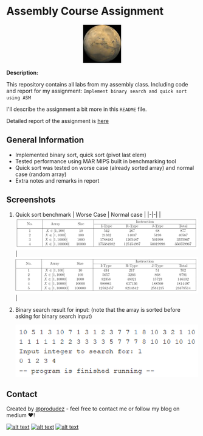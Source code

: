<!-- icons  -->
[1.1]: https://img.shields.io/badge/GitHub-100000?style=for-the-badge&logo=github&logoColor=white
[2.1]: https://img.shields.io/badge/LinkedIn-0077B5?style=for-the-badge&logo=linkedin&logoColor=white
[3.1]: https://img.shields.io/badge/Medium-12100E?style=for-the-badge&logo=medium&logoColor=white
[4.1]: https://img.shields.io/badge/Twitter-1DA1F2?style=for-the-badge&logo=twitter&logoColor=white

<!-- links to your social media accounts -->
[1]: https://github.com/produdez
[2]: https://www.linkedin.com/in/produdez/
[3]: https://medium.com/@produde
[4]: https://twitter.com/_Produde_

# Assembly Course Assignment

<p align="center">
    <img src="./doc/logo.jpg" alt="Icon" width="100">
</p>

**Description:**

This repository contains all labs from my assembly class. Including code and report for my assignment: `Implement binary search and quick sort using ASM`

I'll describe the assignment a bit more in this `README` file.

Detailed report of the assignment is [here](https://github.com/produdez/Assembly-CA-201/blob/master/Assignment/FinalWork/Report/report_mips.pdf)

## General Information

- Implemented binary sort, quick sort (pivot last elem)
- Tested performance using MAR MIPS built in benchmarking tool
- Quick sort was tested on worse case (already sorted array) and normal case (random array)
- Extra notes and remarks in report

## Screenshots

1. Quick sort benchmark
   | Worse Case | Normal case |
   |-|-|
   |![Screenshot](./doc/1.1.png)|![Screenshot](./doc/1.2.png)|
2. Binary search result for input: (note that the array is sorted before asking for binary search input)

   ![Screenshot](./doc/2.1.png)

## Contact

Created by [@produdez](https://github.com/produdez) - feel free to contact me or follow my blog on medium ❤️!

<!-- [![alt text][1.1]][1] -->
[![alt text][2.1]][2]
[![alt text][3.1]][3]
[![alt text][4.1]][4]
